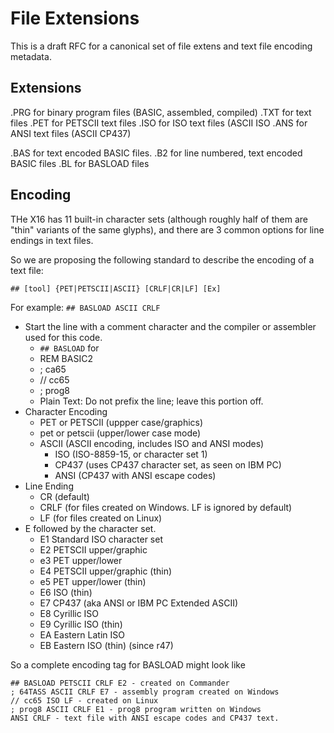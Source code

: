 # File Extensions

This is a draft RFC for a canonical set of file extens and text file encoding metadata. 

## Extensions 

.PRG for binary program files (BASIC, assembled, compiled)
.TXT for text files
.PET for PETSCII text files
.ISO for ISO text files (ASCII ISO
.ANS for ANSI text files (ASCII CP437)

.BAS for text encoded BASIC files.
.B2 for line numbered, text encoded BASIC files
.BL for BASLOAD files

## Encoding

THe X16 has 11 built-in character sets (although roughly half of them are "thin" 
variants of the same glyphs), and there are 3 common options for line endings
in text files.

So we are proposing the following standard to describe the encoding of a text file:

`## [tool] {PET|PETSCII|ASCII} [CRLF|CR|LF] [Ex]`

For example: `## BASLOAD ASCII CRLF` 

* Start the line with a comment character and the compiler or assembler used for this code.
  * `## BASLOAD` for
  * REM BASIC2
  * ; ca65
  * // cc65
  * ; prog8
  * Plain Text: Do not prefix the line; leave this portion off.
* Character Encoding
  * PET or PETSCII (uppper case/graphics)
  * pet or petscii (upper/lower case mode)
  * ASCII (ASCII encoding, includes ISO and ANSI modes)
    * ISO (ISO-8859-15, or character set 1)
    * CP437 (uses CP437 character set, as seen on IBM PC)
    * ANSI (CP437 with ANSI escape codes)
* Line Ending
  * CR (default)
  * CRLF (for files created on Windows. LF is ignored by default)
  * LF (for files created on Linux)
* E followed by the character set.
  * E1  Standard ISO character set
  * E2  PETSCII upper/graphic
  * e3  PET upper/lower
  * E4  PETSCII upper/graphic (thin)
  * e5  PET upper/lower (thin)
  * E6  ISO (thin)
  * E7  CP437 (aka ANSI or IBM PC Extended ASCII)
  * E8  Cyrillic ISO
  * E9  Cyrillic ISO (thin)
  * EA  Eastern Latin ISO 
  * EB  Eastern ISO (thin) (since r47)

So a complete encoding tag for BASLOAD might look like

```
## BASLOAD PETSCII CRLF E2 - created on Commander
; 64TASS ASCII CRLF E7 - assembly program created on Windows
// cc65 ISO LF - created on Linux
; prog8 ASCII CRLF E1 - prog8 program written on Windows
ANSI CRLF - text file with ANSI escape codes and CP437 text.
```

